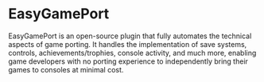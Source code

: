 # EasyGamePort
EasyGamePort is an open-source plugin that fully automates the technical aspects of game porting. It handles the implementation of save systems, controls, achievements/trophies, console activity, and much more, enabling game developers with no porting experience to independently bring their games to consoles at minimal cost.
